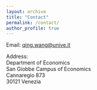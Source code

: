 ```yaml
---
layout: archive
title: "Contact"
permalink: /contact/
author_profile: true
---
```



Email: qing.wang@unive.it

Address:  
         Department of Economics  
         San Giobbe Campus of Economics  
         Cannaregio 873  
         30121 Venezia
